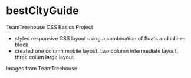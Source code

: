 # bestCityGuide

TeamTreehouse CSS Basics Project
* styled responsive CSS layout using a combination of floats and inline-block
* created one column mobile layout, two column intermediate layout, three colum large layout


Images from TeamTreehouse
